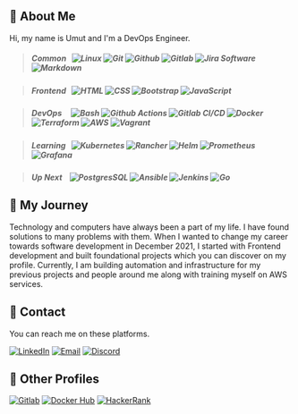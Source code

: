 ## :necktie: About Me

Hi, my name is Umut and I'm a DevOps Engineer.

> ##### _Common_ &nbsp; ![Linux][#linux] ![Git][#git] ![Github][#github] ![Gitlab][#gitlab] ![Jira Software][#jira-software] ![Markdown][#markdown]

> ##### _Frontend_ &nbsp; ![HTML][#html] ![CSS][#css] ![Bootstrap][#bootstrap] ![JavaScript][#javascript]

> ##### _DevOps_ &nbsp;&nbsp;&nbsp; ![Bash][#bash] ![Github Actions][#gh-actions] ![Gitlab CI/CD][#gl-cicd] ![Docker][#docker] ![Terraform][#terraform] ![AWS][#aws] ![Vagrant][#vagrant]

> ##### _Learning_ &nbsp; ![Kubernetes][#kubernetes] ![Rancher][#rancher] ![Helm][#helm] ![Prometheus][#prometheus] ![Grafana][#grafana]

> ##### _Up Next_ &nbsp;&nbsp; ![PostgresSQL][#postgresql] ![Ansible][#ansible] ![Jenkins][#jenkins] ![Go][#go]

## :bicyclist: My Journey

Technology and computers have always been a part of my life. I have found solutions to many problems with them. When I wanted to change my career towards software development in December 2021, I started with Frontend development and built foundational projects which you can discover on my profile. Currently, I am building automation and infrastructure for my previous projects and people around me along with training myself on AWS services.

## :email: Contact

You can reach me on these platforms.

[![LinkedIn][#linkedin]][@linkedin] [![Email][#gmail]][@gmail] [![Discord][#discord]][@discord]

## :pushpin: Other Profiles

[![Gitlab][#gitlab]][@gitlab] [![Docker Hub][#dockerhub]][@dockerhub] [![HackerRank][#hackerrank]][@hackerrank]

<!-- Badge Index -->

[#ansible]:         https://img.shields.io/badge/Ansible-000000?style=flat&logo=ansible
[#aws]:             https://img.shields.io/badge/AWS-FF9900?style=flat&logo=amazonaws&logoColor=black
[#bash]:            https://img.shields.io/badge/Bash-4EAA25?style=flat&logo=gnubash&logoColor=white "Bash Script"
<!-- [#beats]: (https://img.shields.io/badge/Beats-005571?style=flat&logo=beats&logoColor=white) -->
[#bootstrap]:       https://img.shields.io/badge/Bootstrap-7952B3?style=flat&logo=bootstrap&logoColor=white
[#css]:             https://img.shields.io/badge/CSS3-1572B6?style=flat&logo=css3
[#docker]:          https://img.shields.io/badge/Docker-2496ED?style=flat&logo=docker&logoColor=white
<!-- [#elasticsearch]: (https://img.shields.io/badge/Elastic_Search-005571?style=flat&logo=elasticsearch&logoColor=white) -->
<!-- [#elasticstack]: (https://img.shields.io/badge/Elastic_Stack-005571?style=flat&logo=elasticstack&logoColor=white) -->
[#git]:             https://img.shields.io/badge/Git-F05032?style=flat&logo=git&logoColor=white
[#github]:          https://img.shields.io/badge/Github-181717?style=flat&logo=github
[#gitlab]:          https://img.shields.io/badge/Gitlab-330F63?style=flat&logo=gitlab
[#gh-actions]:      https://img.shields.io/badge/Actions-2088FF?style=flat&logo=githubactions&logoColor=white "Github Actions"
[#gl-cicd]:         https://img.shields.io/badge/CI/CD-330F63?style=flat&logo=gitlab "Gitlab CI/CD"
[#go]:              https://img.shields.io/badge/Go-00ADD8?style=flat&logo=go&logoColor=white
[#grafana]:         https://img.shields.io/badge/Grafana-F2F4F9?style=flat&logo=grafana&logoColor=F46800
[#helm]:            https://img.shields.io/badge/Helm-0F1689?style=flat&logo=helm
[#html]:            https://img.shields.io/badge/HTML5-E34F26?style=flat&logo=html5&logoColor=white
[#javascript]:      https://img.shields.io/badge/JavaScript-323330?style=flat&logo=javascript&logoColor=F7DF1E
[#jenkins]:         https://img.shields.io/badge/Jenkins-D24939?style=flat&logo=jenkins&logoColor=white
[#jira-software]:   https://img.shields.io/badge/Jira-0052CC?style=flat&logo=jirasoftware "Jira Software"
<!-- [#kibana]: (https://img.shields.io/badge/Kibana-005571?style=flat&logo=Kibana&logoColor=white) -->
[#kubernetes]:      https://img.shields.io/badge/Kubernetes-326CE5?&style=flat&logo=kubernetes&logoColor=white
[#linux]:           https://img.shields.io/badge/Linux-FCC624?style=flat&logo=linux&logoColor=black
<!-- [#logstash]: (https://img.shields.io/badge/Logstash-005571?style=flat&logo=logstash&logoColor=white) -->
[#markdown]:        https://img.shields.io/badge/Markdown-000000?style=flat&logo=markdown
<!-- [#nginx]: (https://img.shields.io/badge/Nginx-009639?style=flat&logo=nginx&logoColor=white) -->
[#postgresql]:      https://img.shields.io/badge/PostgreSQL-4169E1?style=flat&logo=postgresql&logoColor=white
<!-- [#postman]: (https://img.shields.io/badge/Postman-FF6C37?style=flat&logo=Postman&logoColor=white) -->
[#prometheus]:      https://img.shields.io/badge/Prometheus-20232A?style=flat&logo=prometheus
<!-- [#python]:     https://img.shields.io/badge/Python-3776AB?style=flat&logo=python&logoColor=white -->
[#rancher]:         https://img.shields.io/badge/Rancher-0075A8?style=flat&logo=rancher
<!-- [#sonarqube]: (https://img.shields.io/badge/SonarQube-4E9BCD?style=flat&logo=SonarQube&logoColor=white) -->
[#terraform]:       https://img.shields.io/badge/Terraform-7B42BC?style=flat&logo=terraform
[#vagrant]:         https://img.shields.io/badge/Vagrant-1868F2?style=flat&logo=vagrant
<!-- [#mongodb]:    https://img.shields.io/badge/MongoDB-47A248?style=flat&logo=mongodb&logoColor=white -->
<!-- [#mysql]:      https://img.shields.io/badge/MySQL-4479A1?style=flat&logo=mysql&logoColor=white -->
<!-- [#nodejs]:     https://img.shields.io/badge/Node.js-339933?style=flat&logo=nodedotjs&logoColor=white -->
<!-- [#react]:      https://img.shields.io/badge/React-20232A?style=flat&logo=react&logoColor=61DAFB -->
<!-- [#sass]:       https://img.shields.io/badge/Sass-CC6699?style=flat&logo=sass&logoColor=white -->
<!-- [#typescript]: https://img.shields.io/badge/TypeScript-3178C6?style=flat&logo=typescript&logoColor=white -->

[#discord]:         https://img.shields.io/badge/Discord-5865F2?style=flat&logo=discord&logoColor=white
[#dockerhub]:       https://img.shields.io/badge/Docker_Hub-294356?style=flat&logo=docker&logoColor=white
[#gmail]:           https://img.shields.io/badge/Gmail-EA4335?style=flat&logo=gmail&logoColor=white
[#hackerrank]:      https://img.shields.io/badge/HackerRank-00EA64?style=flat&logo=hackerrank&logoColor=white
[#linkedin]:        https://img.shields.io/badge/LinkedIn-0A66C2?style=flat&logo=linkedin

<!-- URL Index -->

[@discord]:         https://discordapp.com/users/336617881985089537 "Contact me on Discord!"
[@gmail]:           mailto:hasanumutyagci@gmail.com "Send me an email!"
[@linkedin]:        https://www.linkedin.com/in/hasanumutyagci

[@dockerhub]:       https://hub.docker.com/u/huyagci
[@gitlab]:          https://gitlab.com/huyagci
[@hackerrank]:      https://www.hackerrank.com/huyagci
